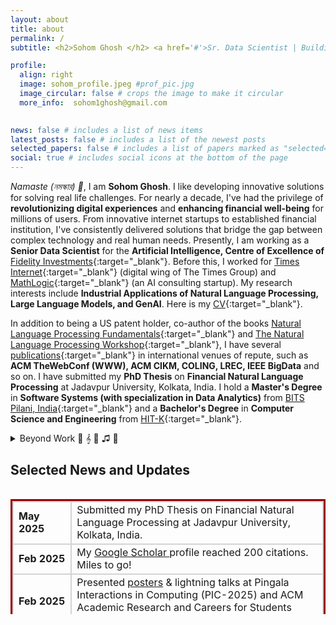 ```yaml
---
layout: about
title: about
permalink: /
subtitle: <h2>Sohom Ghosh </h2> <a href='#'>Sr. Data Scientist | Building GenAI Solutions for Real-World Impact</a>

profile:
  align: right
  image: sohom_profile.jpeg #prof_pic.jpg
  image_circular: false # crops the image to make it circular
  more_info:  sohom1ghosh@gmail.com
 

news: false # includes a list of news items
latest_posts: false # includes a list of the newest posts
selected_papers: false # includes a list of papers marked as "selected={true}"
social: true # includes social icons at the bottom of the page
---
```


*Namaste (নমস্কার) 🙏*, I am **Sohom Ghosh**. I like developing innovative solutions for solving real life challenges. For nearly a decade, I've had the privilege of **revolutionizing digital experiences** and **enhancing financial well-being** for millions of users. From innovative internet startups to established financial institution, I've consistently delivered solutions that bridge the gap between complex technology and real human needs. Presently, I am working as a **Senior Data Scientist** for the **Artificial Intelligence, Centre of Excellence of** [Fidelity Investments](https://www.fidelity.com/){:target="_blank"}. Before this, I worked for [Times Internet](https://timesinternet.in){:target="_blank"} (digital wing of The Times Group) and [MathLogic](https://www.linkedin.com/company/mathlogic/){:target="_blank"} (an AI consulting startup). My research interests include **Industrial Applications of Natural Language Processing, Large Language Models, and GenAI**. Here is my [CV](../assets/pdf/Sohom_Resume.pdf){:target="_blank"}. <br> 

In addition to being a US patent holder, co-author of the books [Natural Language Processing Fundamentals](https://books.google.co.in/books?id=i8-PDwAAQBAJ&newbks=0){:target="_blank"} and [The Natural Language Processing Workshop](https://www.google.co.in/books/edition/The_Natural_Language_Processing_Workshop/Gif4DwAAQBAJ){:target="_blank"}, I have several [publications](https://scholar.google.com/citations?user=7Jm4_McAAAAJ&hl=en){:target="_blank"} in international venues of repute, such as **ACM TheWebConf (WWW), ACM CIKM, COLING, LREC, IEEE BigData** and so on. I have submitted my **PhD Thesis** on **Financial Natural Language Processing** at Jadavpur University, Kolkata, India. I hold a **Master's Degree** in **Software Systems (with specialization in Data Analytics)** from [BITS Pilani, India](http://www.bits-pilani.ac.in/){:target="_blank"} and a **Bachelor's Degree** in **Computer Science and Engineering** from [HIT-K](https://www.heritageit.edu/){:target="_blank"}. 

<details>

<summary> Beyond Work 🧗 𝄞 📏 ♫ 🥋 </summary>
Outside work, I like [travelling](https://youtube.com/playlist?list=PLWVXvBh2xmj8BHN7jBCsaKpd5JP4xOT7T){:target="_blank"}, and playing [harmonica](https://www.youtube.com/playlist?list=PLWVXvBh2xmj_yWcdldvo6w1LD1C-d4xSw){:target="_blank"}. As an avid [adventure sports enthusiast](https://www.youtube.com/playlist?list=PLWVXvBh2xmj-XlHYzumNLZazfpmim4klq){:target="_blank"}, I have experienced the thrill of diverse activities across spectacular destinations. From the adrenaline rush of **river rafting and bungee jumping** in Rishikesh to the underwater wonders discovered while **scuba diving** in the Andaman Islands, and from soaring through the skies while **paragliding** in Kalimpong to the exhilarating experience of **flyboarding** in Goa - each adventure has fueled my passion for pushing boundaries, self-discovery, and exploring new horizons. I have earned a **yellow belt in Mixed Martial Arts (MMA)**, and have successfully completed some of the **world's most thrilling treks**, from [Everest Base Camp with Gokyo](https://youtu.be/w82B-c4-mzk?si=Jr3t_xnrVpYtbNHB){:target="_blank"} to [Goechala](https://youtu.be/EpNa9uxCqFA?si=q_DoYzY8dwUK1nDl){:target="_blank"} and [Bali Pass](https://youtu.be/d3BLY5b4-P8?si=hhdI33vLNKE3C2gU){:target="_blank"}, just to name a few. I received the **Green Getter**, and **Trekker for Life** awards from Indiahikes in recognition of my contributions to Green Trails - an Indiahikes initiative dedicated to leaving the mountains better than we find them. I captivated audiences & judges with my [harmonica performance](https://youtu.be/FBsPGEmfPSw?si=Og3278Ffmfy6V9FE){:target="_blank"}, securing the **runner-up** position at EGL Got Talent (Energize-2024).
</details>

<style>
td {
    border: solid 2px lightgrey;
}
</style>

<h2>Selected News and Updates </h2>
<div style="height:200px;overflow:auto;">
<table  style="border: 3px solid #990000; border-collapse: collapse">
<col width="60px">
<col width="650px">
  <tr><td><b>May 2025</b></td><td> Submitted my PhD Thesis on Financial Natural Language Processing at Jadavpur University, Kolkata, India. </td></tr>
  <tr><td><b>Feb 2025</b></td><td> My <a href="https://scholar.google.com/citations?user=7Jm4_McAAAAJ&hl=en" target="_blank"> Google Scholar </a> profile reached 200 citations. Miles to go! </td></tr>
  <tr><td><b>Feb 2025</b></td> <td> Presented <a href="https://sohomghosh.github.io/assets/pdf/Sohom_PhD_1page_poster.pdf" target="_blank">posters</a> & lightning talks at Pingala Interactions in Computing (PIC-2025) and ACM Academic Research and Careers for Students (ARCS-2025)  </td></tr> 
  <tr><td><b>Summary 2024</b></td> <td> Eureka Enablers & Patent Grant Award, 5 year completion @ Fidelity. Publications: <b>LREC-COLING, The Web Conference (WWW), CIKM, FinNLP-KDF-ECONLP</b>. Travel Grants: CODS-COMAD 2024, CIKM 2024, IndoML 2024. </td></tr>
  <tr><td><b>Jul 2024</b></td> <td> My paper, "Demystifying Financial Texts Using Natural Language Processing" got accepted at CIKM-2024 <a href="https://easychair.org/publications/preprint/GqWf/open/" target="_blank">(pre-print)</a> </td></tr>
  <tr><td><b>Jul 2024</b></td> <td> Our US patent (No. 12033162), "Automated analysis of customer interaction text to generate customer intent information and hierarchy of customer issues" got granted <a href="https://patents.google.com/patent/US12033162B2/en" target="_blank">(link)</a> </td></tr>
  <tr><td><b>Mar 2024</b></td> <td> Our paper, "Generator-Guided Crowd Reaction Assessment" got accepted at TheWebConf (WWW) 2024 <a href="https://arxiv.org/abs/2403.09702" target="_blank">(pre-print)</a> </td></tr>
  <tr><td><b>Feb 2024</b></td> <td> Our paper, "IndicFinNLP: Financial Natural Language Processing for Indian Languages" got accepted at LREC-COLING 2024 <a href="https://aclanthology.org/2024.lrec-main.789.pdf" target="_blank">(paper)</a> </td></tr>
  <tr><td><b>Jan 2024</b></td> <td> Received <b>Eureka Enablers</b> (Eureka Innovation Awards 2023) from Fidelity Investments</td></tr>
  <tr><td><b>Summary 2023</b></td><td> Promotion@Fidelity. Publications: <b>CODS-COMAD (India), FinNLP@IJCNLP-AACL (Indonesia), NTCIR (Japan), FIRE (India), IEEE Big Data (Italy), SNCS (Springer), Science Talks (Elsevier)</b>. Completed PhD coursework at <b>Jadavpur University</b>.</td></tr>
  <tr><td><b>Aug 2023</b></td><td> My <a href="https://scholar.google.com/citations?user=7Jm4_McAAAAJ&hl=en" target="_blank"> Google Scholar </a> profile reached 100 citations. Miles to go! </td></tr>
  <tr><td><b>May 2023</b></td><td> Received On the Spot (India) award from Fidelity Investments. </td></tr>
<tr><td><b>Jan 2023</b></td><td> Presented two research papers at <a href="https://cods-comad.in/2023/" target="_blank">CODS-COMAD 2023</a>, IIT-Bombay, India. Received <a href="https://cods-comad.in/2023/awards.php" target="_blank">honourable mention</a> in the YRS track. </td></tr>
<tr><td><b>Jan 2023</b></td><td>Promoted to the post of <b>Senior Data Scientist at Fidelity Investments</b></td></tr>  
<tr><td><b>Summary 2022</b></td><td>Published research papers in <b>FinNLP@EMNLP (UAE), FNP@LREC (France), FinWeb@WWW (France), NTCIR (Japan), FinNLP@IJCAI-ECAI (Austria), FIRE (India), IJIT (Springer), Software Impacts (Elsevier), Frontiers in AI.</b> Filed a <b>US patent</b>. Registered at <b>Jadavpur University.</b> </td></tr>
<tr><td><b>Nov 2022</b></td><td> Our papers, "FLUEnT: Financial Language Understandability Enhancement Toolkit" and "Using Natural Language Processing to Enhance Understandability of Financial Texts" got accepted at  <a href="https://cods-comad.in/2023/" target="_blank">6<sup>th</sup> Joint International Conference on Data Science & Management of Data (10<sup>th</sup> ACM IKDD CODS and 28<sup>th</sup> COMAD-2023)</a>, Mumbai, India.  <a href="https://easychair.org/publications/preprint/cWW5" target="_blank">(pre-print paper-1)</a>  <a href="https://easychair.org/publications/preprint/Ldxz" target="_blank">(pre-print paper-2)</a></td></tr>
<tr><td><b>Oct 2022</b></td><td> Our paper, "Evaluating Impact of Social Media Posts by Executives on Stock Prices" got accepted at the 14<sup>th</sup> meeting of Forum for Information Retrieval Evaluation (FIRE-2022), Kolkata, India.  <a href="https://arxiv.org/abs/2211.01287" target="_blank">(pre-print)</a></td></tr>
<tr><td><b>Jun 2022</b></td><td> Virtually presenting our research paper, <a href="http://www.lrec-conf.org/proceedings/lrec2022/workshops/FNP/pdf/2022.fnp-1.1.pdf"  target="_blank"> FinRAD: Financial Readability Assessment Dataset - 13,000+ Definitions of Financial Terms for Measuring Readability</a> at the <a href="http://wp.lancs.ac.uk/cfie/fnp2022/" target="_blank">Financial Narrative Processing</a> workshop of <a href="https://lrec2022.lrec-conf.org/en/" target="_blank">LREC 2022</a>, Marseille, France.</td></tr>
<tr><td><b>Mar 2022</b></td><td> Our paper <a href="https://arxiv.org/abs/2202.00631" target="_blank">FiNCAT: Financial Numeral Claim Analysis Tool</a> got accepted at <a href="https://sites.google.com/nlg.csie.ntu.edu.tw/finweb2022/accepted-papers" target="_blank">FinWeb</a> (collocated with <a href="https://www2022.thewebconf.org/" target="_blank">ACM-The Web Conference-2022</a>) <a href="https://arxiv.org/abs/2202.00631" target="_blank">(pre-print)</a> <a href="https://github.com/sohomghosh/FiNCAT_Financial_Numeral_Claim_Analysis_Tool" target="_blank">(code)</a> <a href="https://huggingface.co/spaces/sohomghosh/FiNCAT_Financial_Numeral_Claim_Analysis_Tool" target="_blank">(demo)</a> </td></tr>
<tr><td><b>Summary 2021</b></td><td>Published research papers in <b>SDPRA@PAKDD (India), FinNLP@IJCAI (Canada), FNP (UK), ICCMDE (India), ICON (India).</b> Delivered a talk on <b>Data Visualization at XIM, University, India.</b> Filed a <b> US patent</b>.</td></tr>
<tr><td><b>Summary 2020</b></td><td> Co-authored the book <a href="https://www.google.co.in/books/edition/The_Natural_Language_Processing_Workshop/Gif4DwAAQBAJ" target="_blank">The Natural Language Processing Workshop</a> (<b>Packt publishing, UK</b>). Published research papers in <b>ACAI (China), IJIT (Springer)</b>. Got promoted to the post of <b>Data Scientist at Fidelity Investments</b> (effective from Jan 2021).</td></tr>
<tr><td><b>Summary 2019</b></td><td>Graduated from <b>BITS, Pilani (India) with Masters in Software Systems</b>. Co-authored the book <a href="https://books.google.co.in/books?id=i8-PDwAAQBAJ&newbks=0" target="_blank">Natural Language Processing Fundamentals</a> (<b>Packt publishing, UK</b>). Joined <b>Fidelity Investments as a Senior Analyst.</b></td></tr>
<tr><td><b>Earlier</b></td><td>Worked for <b>Times Internet & MathLogic as Data Scientist & Analyst</b> respectively. Graduated from HIT-K with B.Tech in <b>Computer Science & Engineering</b>. Qualified GATE. Published research papers in <b>ISSE (Springer), ICACNI (Springer), ICACCE (IEEE), etc.</b></td></tr>
 </table>
</div> 
